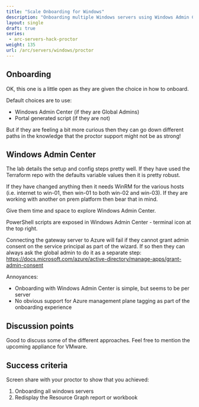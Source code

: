 ```yaml
---
title: "Scale Onboarding for Windows"
description: "Onboarding multiple Windows servers using Windows Admin Center."
layout: single
draft: true
series:
 - arc-servers-hack-proctor
weight: 135
url: /arc/servers/windows/proctor
---
```


## Onboarding

OK, this one is a little open as they are given the choice in how to onboard.

Default choices are to use:

* Windows Admin Center (if they are Global Admins)
* Portal generated script (if they are not)

But if they are feeling a bit more curious then they can go down different paths in the knowledge that the proctor support might not be as strong!

## Windows Admin Center

The lab details the setup and config steps pretty well. If they have used the Terraform repo with the defaults variable values then it is pretty robust.

If they have changed anything then it needs WinRM for the various hosts (i.e. internet to win-01, then win-01 to both win-02 and win-03). If they are working with another on prem platform then bear that in mind.

Give them time and space to explore Windows Admin Center.

PowerShell scripts are exposed in Windows Admin Center - terminal icon at the top right.

Connecting the gateway server to Azure will fail if they cannot grant admin consent on the service principal as part of the wizard. If so then they can always ask the global admin to do it as a separate step: <https://docs.microsoft.com/azure/active-directory/manage-apps/grant-admin-consent>

Annoyances:

* Onboarding with Windows Admin Center is simple, but seems to be per server
* No obvious support for Azure management plane tagging as part of the onboarding experience

## Discussion points

Good to discuss some of the different approaches. Feel free to mention the upcoming appliance for VMware.

## Success criteria

Screen share with your proctor to show that you achieved:

1. Onboarding all windows servers
1. Redisplay the Resource Graph report or workbook
